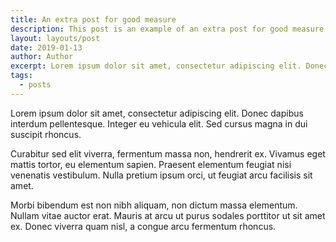 ```yaml
---
title: An extra post for good measure
description: This post is an example of an extra post for good measure
layout: layouts/post
date: 2019-01-13
author: Author
excerpt: Lorem ipsum dolor sit amet, consectetur adipiscing elit. Donec dapibus interdum pellentesque. Integer eu vehicula elit. Sed cursus magna in dui suscipit rhoncus.
tags:
  - posts
---
```


Lorem ipsum dolor sit amet, consectetur adipiscing elit. Donec dapibus interdum pellentesque. Integer eu vehicula elit. Sed cursus magna in dui suscipit rhoncus.

Curabitur sed elit viverra, fermentum massa non, hendrerit ex. Vivamus eget mattis tortor, eu elementum sapien. Praesent elementum feugiat nisi venenatis vestibulum. Nulla pretium ipsum orci, ut feugiat arcu facilisis sit amet.

Morbi bibendum est non nibh aliquam, non dictum massa elementum. Nullam vitae auctor erat. Mauris at arcu ut purus sodales porttitor ut sit amet ex. Donec viverra quam nisl, a congue arcu fermentum rhoncus.
